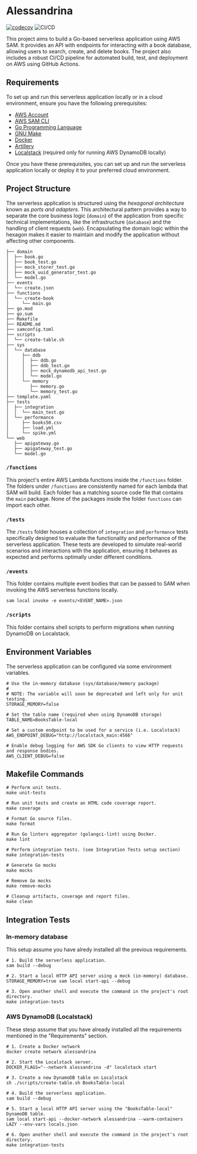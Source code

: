 # Alessandrina

[![codecov](https://codecov.io/gh/rotiroti/alessandrina/branch/main/graph/badge.svg?token=eWAHfGU54Y)](https://codecov.io/gh/rotiroti/alessandrina)
![CI/CD](https://github.com/rotiroti/alessandrina/actions/workflows/pipeline.yaml/badge.svg)

This project aims to build a Go-based serverless application using AWS SAM. It provides an API with endpoints for interacting with a book database, allowing users to search, create, and delete books. The project also includes a robust CI/CD pipeline for automated build, test, and deployment on AWS using GitHub Actions.

## Requirements

To set up and run this serverless application locally or in a cloud environment, ensure you have the following prerequisites:

- [AWS Account](https://aws.amazon.com/account)
- [AWS SAM CLI](https://docs.aws.amazon.com/serverless-application-model/latest/developerguide/what-is-sam.html)
- [Go Programming Language](https://go.dev)
- [GNU Make](https://www.gnu.org/software/make)
- [Docker](https://www.docker.com)
- [Artillery](https://artillery.io)
- [Localstack](https://localstack.cloud) (required only for running AWS DynamoDB locally)

Once you have these prerequisites, you can set up and run the serverless application locally or deploy it to your preferred cloud environment.

## Project Structure

The serverless application is structured using the *hexagonal architecture* known as *ports and adapters*. This architectural pattern provides a way to separate the core business logic (`domain`) of the application from specific technical implementations, like the infrastructure (`database`) and the handling of client requests (`web`). Encapsulating the domain logic within the hexagon makes it easier to maintain and modify the application without affecting other components.

```shell
├── domain
│  ├── book.go
│  ├── book_test.go
│  ├── mock_storer_test.go
│  ├── mock_uuid_generator_test.go
│  └── model.go
├── events
│  └── create.json
├── functions
│  └── create-book
│     └── main.go
├── go.mod
├── go.sum
├── Makefile
├── README.md
├── samconfig.toml
├── scripts
│  └── create-table.sh
├── sys
│  └── database
│     ├── ddb
│     │  ├── ddb.go
│     │  ├── ddb_test.go
│     │  ├── mock_dynamodb_api_test.go
│     │  └── model.go
│     └── memory
│        ├── memory.go
│        └── memory_test.go
├── template.yaml
├── tests
│  ├── integration
│  │  └── main_test.go
│  └── performance
│     ├── books50.csv
│     ├── load.yml
│     └── spike.yml
└── web
   ├── apigateway.go
   ├── apigateway_test.go
   └── model.go
```

### `/functions`

This project's entire AWS Lambda functions inside the `/functions` folder. The folders under `/functions` are consistently named for each lambda that SAM will build. Each folder has a matching source code file that contains the `main` package. None of the packages inside the folder `functions` can import each other.

### `/tests`

The `/tests` folder houses a collection of `integration` and `performance` tests specifically designed to evaluate the functionality and performance of the serverless application. These tests are developed to simulate real-world scenarios and interactions with the application, ensuring it behaves as expected and performs optimally under different conditions.

### `/events`

This folder contains multiple event bodies that can be passed to SAM when invoking the AWS serverless functions locally.

```shell
sam local invoke -e events/<EVENT_NAME>.json
```

### `/scripts`

This folder contains shell scripts to perform migrations when running DynamoDB on Localstack.

## Environment Variables

The serverless application can be configured via some environment variables.

```shell
# Use the in-memory database (sys/database/memory package)
#
# NOTE: The variable will soon be deprecated and left only for unit testing.
STORAGE_MEMORY=false

# Set the table name (required when using DynamoDB storage)
TABLE_NAME=BooksTable-local

# Set a custom endpoint to be used for a service (i.e. Localstack)
AWS_ENDPOINT_DEBUG="http://localstack_main:4566"

# Enable debug logging for AWS SDK Go clients to view HTTP requests and response bodies.
AWS_CLIENT_DEBUG=false
```

## Makefile Commands

```shell
# Perform unit tests.
make unit-tests

# Run unit tests and create an HTML code coverage report.
make coverage

# Format Go source files.
make format

# Run Go linters aggregator (golangci-lint) using Docker.
make lint

# Perform integration tests. (see Integration Tests setup section)
make integration-tests

# Generate Go mocks
make mocks

# Remove Go mocks
make remove-mocks

# Cleanup artifacts, coverage and report files.
make clean
```

## Integration Tests

### In-memory database

This setup assume you have alredy installed all the previous requirements.

```shell
# 1. Build the serverless application.
sam build --debug

# 2. Start a local HTTP API server using a mock (in-memory) database.
STORAGE_MEMORY=true sam local start-api --debug

# 3. Open another shell and execute the command in the project's root directory.
make integration-tests
```

### AWS DynamoDB (Localstack)

These stesp assume that you have already installed all the requirements mentioned in the "Requirements" section.

```shell
# 1. Create a Docker network
docker create network alessandrina

# 2. Start the Localstack server.
DOCKER_FLAGS="--network alessandrina -d" localstack start

# 3. Create a new DynamoDB table on Localstack
sh ./scripts/create-table.sh BooksTable-local

# 4. Build the serverless application.
sam build --debug

# 5. Start a local HTTP API server using the "BooksTable-local" DynamoDB table.
sam local start-api --docker-network alessandrina --warm-containers LAZY --env-vars locals.json

# 6. Open another shell and execute the command in the project's root directory.
make integration-tests
```
